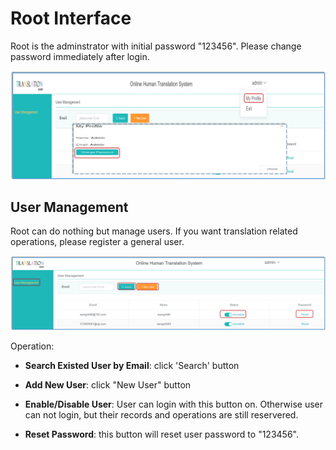 # Root Interface

Root is the adminstrator with initial password "123456". Please change password immediately after login.

<span id='root'></span>

![](/assets/root.change-password.png)

## User Management

 Root can do nothing but manage users. If you want translation related operations, please register a general user. 

![](/assets/interface.root.png)


Operation:

- **Search Existed User by Email**: click 'Search' button 

- **Add New User**: click "New User" button

- **Enable/Disable User**: User can login with this button on. Otherwise user can not login, but their records and operations are still reservered.
 
- **Reset Password**: this button will reset user password to "123456".





